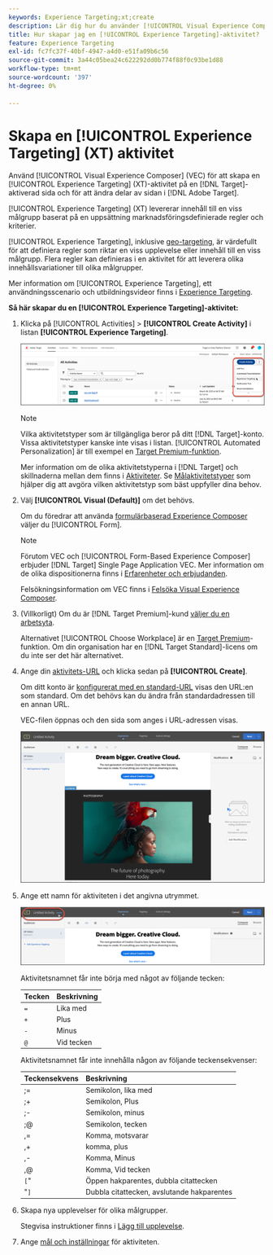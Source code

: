 ```yaml
---
keywords: Experience Targeting;xt;create
description: Lär dig hur du använder [!UICONTROL Visual Experience Composer] (VEC) i [!DNL Adobe Target]  för att skapa en [!UICONTROL Experience Targeting]-aktivitet (XT).
title: Hur skapar jag en [!UICONTROL Experience Targeting]-aktivitet?
feature: Experience Targeting
exl-id: fc7fc37f-40bf-4947-a4d0-e51fa09b6c56
source-git-commit: 3a44c05bea24c622292dd0b774f88f0c93be1d88
workflow-type: tm+mt
source-wordcount: '397'
ht-degree: 0%

---
```


# Skapa en [!UICONTROL Experience Targeting] (XT) aktivitet

Använd [!UICONTROL Visual Experience Composer] (VEC) för att skapa en [!UICONTROL Experience Targeting] (XT)-aktivitet på en [!DNL Target]-aktiverad sida och för att ändra delar av sidan i [!DNL Adobe Target].

[!UICONTROL Experience Targeting] (XT) levererar innehåll till en viss målgrupp baserat på en uppsättning marknadsföringsdefinierade regler och kriterier.

[!UICONTROL Experience Targeting], inklusive [geo-targeting](/help/main/c-target/c-audiences/c-target-rules/geo.md), är värdefullt för att definiera regler som riktar en viss upplevelse eller innehåll till en viss målgrupp. Flera regler kan definieras i en aktivitet för att leverera olika innehållsvariationer till olika målgrupper.

Mer information om [!UICONTROL Experience Targeting], ett användningsscenario och utbildningsvideor finns i [Experience Targeting](/help/main/c-activities/t-experience-target/experience-target.md).

**Så här skapar du en [!UICONTROL Experience Targeting]-aktivitet:**

1. Klicka på [!UICONTROL Activities] > **[!UICONTROL Create Activity]** i listan **[!UICONTROL Experience Targeting]**.

   ![Skapa aktivitet > Upplevelsemål](/help/main/c-activities/t-experience-target/t-xt-create/assets/xt_select-1.png)

   >[!NOTE]
   >
   >Vilka aktivitetstyper som är tillgängliga beror på ditt [!DNL Target]-konto. Vissa aktivitetstyper kanske inte visas i listan. [!UICONTROL Automated Personalization] är till exempel en [Target Premium-funktion](/help/main/c-intro/intro.md#premium).
   >
   >Mer information om de olika aktivitetstyperna i [!DNL Target] och skillnaderna mellan dem finns i [Aktiviteter](/help/main/c-activities/activities.md#concept_D317A95A1AB54674BA7AB65C7985BA03). Se [Målaktivitetstyper](/help/main/c-activities/target-activities-guide.md) som hjälper dig att avgöra vilken aktivitetstyp som bäst uppfyller dina behov.

1. Välj **[!UICONTROL Visual (Default)]** om det behövs.

   Om du föredrar att använda [formulärbaserad Experience Composer](/help/main/c-experiences/form-experience-composer.md) väljer du [!UICONTROL Form].

   >[!NOTE]
   >
   >Förutom VEC och [!UICONTROL Form-Based Experience Composer] erbjuder [!DNL Target] Single Page Application VEC. Mer information om de olika dispositionerna finns i [Erfarenheter och erbjudanden](/help/main/c-experiences/experiences.md).
   >
   >Felsökningsinformation om VEC finns i [Felsöka Visual Experience Composer](/help/main/c-experiences/c-visual-experience-composer/r-troubleshoot-composer/troubleshoot-composer.md).

1. (Villkorligt) Om du är [!DNL Target Premium]-kund [väljer du en arbetsyta](/help/main/administrating-target/c-user-management/property-channel/property-channel.md).

   Alternativet [!UICONTROL Choose Workplace] är en [Target Premium](/help/main/c-intro/intro.md)-funktion. Om din organisation har en [!DNL Target Standard]-licens om du inte ser det här alternativet.

1. Ange din [aktivitets-URL](/help/main/c-activities/t-experience-target/t-xt-create/xt-activity-url.md#concept_D28549AAA0A14E3BB5F05F32BE8ABC90) och klicka sedan på **[!UICONTROL Create]**.

   Om ditt konto är [konfigurerat med en standard-URL](/help/main/administrating-target/visual-experience-composer-set-up.md) visas den URL:en som standard. Om det behövs kan du ändra från standardadressen till en annan URL.

   VEC-filen öppnas och den sida som anges i URL-adressen visas.

   ![Upplev målaktiviteter i VEC](/help/main/c-activities/t-experience-target/t-xt-create/assets/xt-in-vec.png)

1. Ange ett namn för aktiviteten i det angivna utrymmet.

   ![Namnfält](/help/main/c-activities/t-experience-target/t-xt-create/assets/xt_name-new.png)

   Aktivitetsnamnet får inte börja med något av följande tecken:

   | Tecken | Beskrivning |
   |--- |--- |
   | `=` | Lika med |
   | `+` | Plus |
   | `-` | Minus |
   | `@` | Vid tecken |

   Aktivitetsnamnet får inte innehålla någon av följande teckensekvenser:

   | Teckensekvens | Beskrivning |
   |--- |--- |
   | ;= | Semikolon, lika med |
   | ;+ | Semikolon, Plus |
   | ;- | Semikolon, minus |
   | ;@ | Semikolon, tecken |
   | ,= | Komma, motsvarar |
   | ,+ | komma, plus |
   | ,- | Komma, Minus |
   | ,@ | Komma, Vid tecken |
   | `[`&quot; | Öppen hakparentes, dubbla citattecken |
   | &quot;`]` | Dubbla citattecken, avslutande hakparentes |

1. Skapa nya upplevelser för olika målgrupper.

   Stegvisa instruktioner finns i [Lägg till upplevelse](/help/main/c-activities/t-experience-target/t-xt-create/xt-add-experience.md).

1. Ange [mål och inställningar](/help/main/c-activities/t-experience-target/t-xt-create/xt-goals-and-settings.md#reference_B25389FD6F3A4989801E740364B089CC) för aktiviteten.
